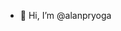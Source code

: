 - 👋 Hi, I’m @alanpryoga
<!-- - 👀 I’m interested in ...
- 🌱 I’m currently learning ...
- 💞️ I’m looking to collaborate on ...
- 📫 How to reach me ... -->

<!---
alanpryoga/alanpryoga is a ✨ special ✨ repository because its `README.md` (this file) appears on your GitHub profile.
You can click the Preview link to take a look at your changes.
--->
